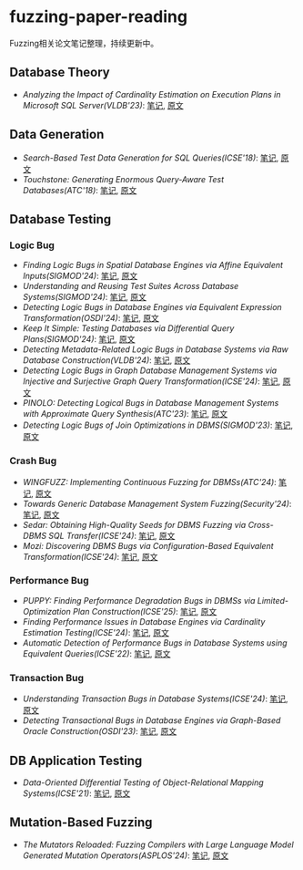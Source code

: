 # fuzzing-paper-reading

Fuzzing相关论文笔记整理，持续更新中。

## Database Theory

* *Analyzing the Impact of Cardinality Estimation on Execution Plans in Microsoft SQL Server(VLDB'23)*: [笔记](23paper/CE23.md), [原文](https://www.vldb.org/pvldb/vol16/p2871-dutt.pdf)

## Data Generation

* *Search-Based Test Data Generation for SQL Queries(ICSE'18)*: [笔记](previous/EvoSql18.md), [原文](https://dl.acm.org/doi/10.1145/3180155.3180202)
* *Touchstone: Generating Enormous Query-Aware Test Databases(ATC'18)*: [笔记](previous/TouchStone18.md), [原文](https://dl.acm.org/doi/10.5555/3277355.3277411)

## Database Testing

### Logic Bug

* *Finding Logic Bugs in Spatial Database Engines via Affine Equivalent Inputs(SIGMOD'24)*: [笔记](24paper/SQuality24.md), [原文](https://dlnext.acm.org/doi/pdf/10.1145/3698810)
* *Understanding and Reusing Test Suites Across Database Systems(SIGMOD'24)*: [笔记](24paper/SQuality24.md), [原文](https://arxiv.org/abs/2410.21731)
* *Detecting Logic Bugs in Database Engines via Equivalent Expression Transformation(OSDI'24)*: [笔记](24paper/EET24.md), [原文](https://jzuming.github.io/paper/osdi24-jiang.pdf)
* *Keep It Simple: Testing Databases via Differential Query Plans(SIGMOD'24)*:  [笔记](24paper/DQP24.md), [原文](https://bajinsheng.github.io/assets/pdf/dqp_sigmod24.pdf)
* *Detecting Metadata-Related Logic Bugs in Database Systems via Raw Database Construction(VLDB'24)*: [笔记](24paper/Radar24.md), [原文](https://dl.acm.org/doi/abs/10.14778/3659437.3659445)
* *Detecting Logic Bugs in Graph Database Management Systems via Injective and Surjective Graph Query Transformation(ICSE'24)*: [笔记](24paper/DetectLogic24.md), [原文](https://yuanchengjiang.github.io/docs/GraphGenie-ICSE24.pdf)
* *PINOLO: Detecting Logical Bugs in Database Management Systems with Approximate Query Synthesis(ATC'23)*: [笔记](23paper/Pinolo23.md), [原文](https://wcphkust.github.io/publications/ATC2023.pdf)
* *Detecting Logic Bugs of Join Optimizations in DBMS(SIGMOD'23)*: [笔记](23paper/TQS23.md), [原文](https://dl.acm.org/doi/10.1145/3588909)

### Crash Bug

* *WINGFUZZ: Implementing Continuous Fuzzing for DBMSs(ATC'24)*: [笔记](24paper/Wing24.md), [原文](http://www.wingtecher.com/themes/WingTecherResearch/assets/papers/paper_from_24/WingFuzz_ATC24.pdf)
* *Towards Generic Database Management System Fuzzing(Security'24)*: [笔记](24paper/Buzz24.md), [原文](https://www.usenix.org/system/files/sec24summer-prepub-7-yang-yupeng.pdf)
* *Sedar: Obtaining High-Quality Seeds for DBMS Fuzzing via Cross-DBMS SQL Transfer(ICSE'24)*: [笔记](24paper/Sedar24.md), [原文](http://www.wingtecher.com/themes/WingTecherResearch/assets/papers/paper_from_24/Sedar_ICSE24.pdf)
* *Mozi: Discovering DBMS Bugs via Configuration-Based Equivalent Transformation(ICSE'24)*: [笔记](24paper/Mozi24.md), [原文](http://www.wingtecher.com/themes/WingTecherResearch/assets/papers/paper_from_24/MOZI_ICSE24.pdf)

### Performance Bug

* *PUPPY: Finding Performance Degradation Bugs in DBMSs via Limited-Optimization Plan Construction(ICSE'25)*: [笔记](25paper/Putty25.md), [原文](http://wingtecher.com/themes/WingTecherResearch/assets/papers/paper_from_25/Puppy_ICSE25.pdf)
* *Finding Performance Issues in Database Engines via Cardinality Estimation Testing(ICSE'24)*: [笔记](24paper/FindPer24.md), [原文](https://arxiv.org/abs/2306.00355)
* *Automatic Detection of Performance Bugs in Database Systems using Equivalent Queries(ICSE'22)*: [笔记](previous/AMOEBA22.md), [原文](https://ieeexplore.ieee.org/document/9793961/)

### Transaction Bug

* *Understanding Transaction Bugs in Database Systems(ICSE'24)*: [笔记](24paper/TXBug.md), [原文](https://dl.acm.org/doi/10.1145/3597503.3639207)
* *Detecting Transactional Bugs in Database Engines via Graph-Based Oracle Construction(OSDI'23)*: [笔记](23paper/DetectTrans23.md), [原文](https://www.usenix.org/system/files/osdi23-jiang.pdf)

## DB Application Testing

* *Data-Oriented Differential Testing of Object-Relational Mapping Systems(ICSE'21)*: [笔记](previous/CYN21.md), [原文](https://ieeexplore.ieee.org/document/9401963)

## Mutation-Based Fuzzing

* *The Mutators Reloaded: Fuzzing Compilers with Large Language Model Generated Mutation Operators(ASPLOS'24)*: [笔记](24paper/Meta24.md), [原文](https://connglli.github.io/pdfs/metamut_asplos24.pdf)
